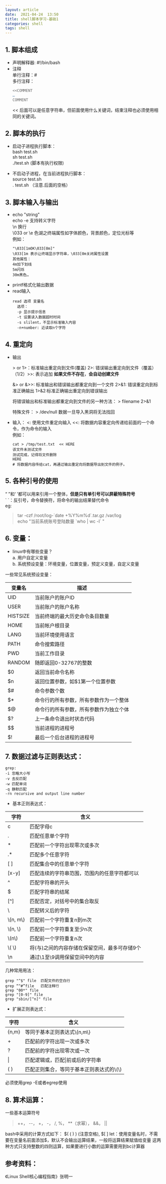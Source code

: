 ```yaml
---
layout: article
date:  2021-04-24  13:50
title: shell脚本学习-基础1
categories: shell
tags: shell
---
```



## 1. 脚本组成

- 声明解释器:
  #!/bin/bash
- 注释   
  单行注释：#  
  多行注释：
    ```bash
    <<COMMENT
    …
    COMMENT
    ```
    << 后面可以是任意字符串，但前面使用什么关键词，结束注释也必须使用相同的关键词。

## 2. 脚本的执行
- 启动子进程执行脚本：  
bash test.sh  
sh test.sh  
./test.sh  (脚本有执行权限)

- 不启动子进程，在当前进程执行脚本：  
source test.sh  
. test.sh  （注意.后面的空格）


## 3. 脚本输入与输出
-  echo "string"  
echo -e 支持转义字符  
\n 换行  
\033 or \e 色湖之终端属性如字体颜色，背景颜色，定位光标等  
例如：
    ```
    "\033[1mOK\033[0m]"
    \033[1m 表示让终端显示字符串，\033[0m关闭属性设置
    其他属性：
    4m加下划线
    5m闪烁
    30m黑色…
    ```
- printf格式化输出数据
- read输入
  ```
  read 选项 变量名
	选项：
	-p 显示提示信息
	-t 设置读入数据超时时间
	-s slilent，不显示标准输入内容
	-n+number: 近读取n个字符
  ```

## 4. 重定向
- 输出
  
	\> or 1>：标准输出重定向到文件(覆盖)
	2>: 错误输出重定向到文件（覆盖）
	（1/2）>>: 表示追加 
	**如果文件不存在**，**会自动创建文件**
	
	&> or &>>: 标准输出和错误输出都重定向到一个文件
	2>&1: 错误重定向到标准正确输出
	1>&2:标准正确输出重定向到错误输出
	
	将错误输出和标准输出都重定向到文件的另一种方法：
	\> filename 2>&1
	
	特殊文件：
	\> /dev/null 数据一旦导入黑洞将无法找回
    
- 输入：
	<: 使用文件重定向输入
	<<: 将数据内容重定向传递给前面的一个命令，作为命令的输入  
	例如：
    ```
	cat > /tmp/test.txt  << HERE
	该文件未测试文件
	测试完成，记得将文件删除
	HERE
	# 将数据内容传给cat，再通过输出重定向将数据导出到文件的例子。
    ```
	
## 5. 各种引号的使用
“ ”和‘ ’都可以用来引用一个整体，**但是只有单引号可以屏蔽特殊符号**  
\` \`：反引号，命令替换符，将命令的输出结果替代命令  
eg:
>tar -czf /root/log-\`date +%Y%m%d\`.tar.gz /var/log  
echo "当前系统账号登陆数量 \`who | wc -l\` "

## 6. 变量：
- linux中有哪些变量？  
a. 用户自定义变量  
b. 系统预设变量：环境变量，位置变量，预定义变量，自定义变量

一些常见系统预设变量：

| 变量名	| 描述 |
|-|-|
| UID| 当前账户的账户ID  |
|USER|当前账户的账户名称|
| HISTSIZE  |  当前终端的最大历史命令条目数量 |
|HOME|	当前帐户根目录|
|LANG|	当前环境使用语言|
|PATH|	命令搜索路径|
|PWD	|当前工作目录|
|RANDOM|	随即返回0-32767的整数|
|$0|	返回当前命令名称|
|$n|	返回位置参数，如$1第一个位置参数|
|$#|	命令参数个数|
|$*|	命令行的所有参数，所有参数作为一个整体|
|$@|	命令行的所有参数，所有参数作为独立个体|
|$?|	上一条命令退出时状态代码|
|$$|	当前进程的进程号|
|$!|	最后一个后台进程的进程号|


## 7. 数据过滤与正则表达式：

```shell
grep:
-i 忽略大小写
-v 去反匹配
-w 匹配单词
-q 静默匹配
-rn recursive and output line number
```
- 基本正则表达式：

|字符|	含义|
|--|--|
|c|	匹配字母c|
|.|	匹配任意单个字符|
|*|	匹配前一个字符出现零次或多次|
|.*|	匹配多个任意字符|
|[ ]|	匹配集合中的任意单个字符|
|[x-y]|	匹配连续的字符串范围，范围内的任意字符都可以|
|^|	匹配字符串的开头|
|$|	匹配字符串的结尾|
|[^]|	匹配否定，对括号中的集合取反|
|\\ |	匹配转义后的字符|
|\\{n, m\\} |	匹配前一个字符重复n到m次|
|\\{n, \\}|	匹配前一个字符重复至少n次|
|\\(n\\)|	匹配前一个字符重复n次|
|\\( \\)|	将\(与\)之间的内容存储在保留空间，最多可存储9个|
|\\n|	通过\1至\9调用保留空间中的内容|


几种常用用法：
```shell
grep "^$" file	匹配文件的空白行
grep “^#”file	匹配注释行
grep "00*" file	
grep "[0-9]" file	
grep "sbin/[^n]" file	
```
- 扩展正则表达式：

|字符|	含义|
|--|--|
|{n,m}|	等同于基本正则表达式\\{n,m\\}|
|+|	匹配前的字符出现一次或多次|
|?|	匹配前的字符出现零次或一次|
|\||	匹配逻辑或，匹配\|前或后的字符串|
|( )|	匹配正则集合，等同于基本正则表达式的\\(\\)|


必须使用grep -E或者egrep使用

## 8. 算术运算：
一些基本运算符号
> ++， --， +， -， /, %， **（求幂）， &&， \|\|

bash中采用的计算方式如下：
\$( ( ) )  (注意空格), \$[ ]
let：使用变量名时，不需要在变量名前面添加$，默认不会输出运算结果，一般将运算结果赋值给变量
这两种方式只支持整数的四则运算，如果要进行小数的运算需要用到bc计算器


## 参考资料：
《Linux Shell核心编程指南》张明一







